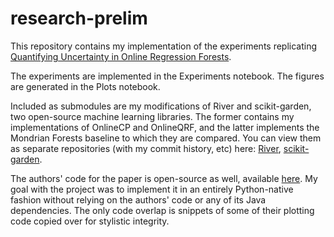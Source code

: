 # research-prelim

This repository contains my implementation of the experiments replicating [Quantifying Uncertainty in Online Regression Forests](https://jmlr.org/papers/v20/19-006.html).

The experiments are implemented in the Experiments notebook. The figures are generated in the Plots notebook.

Included as submodules are my modifications of River and scikit-garden, two open-source machine learning libraries. The former contains my implementations of OnlineCP and OnlineQRF, and the latter implements the Mondrian Forests baseline to which they are compared. You can view them as separate repositories (with my commit history, etc) here: [River](https://github.com/brianandrewburns/river), [scikit-garden](https://github.com/brianandrewburns/scikit-garden).

The authors' code for the paper is open-source as well, available [here](https://github.com/thvasilo/uncertain-trees-reproducible). My goal with the project was to implement it in an entirely Python-native fashion without relying on the authors' code or any of its Java dependencies. The only code overlap is snippets of some of their plotting code copied over for stylistic integrity.
